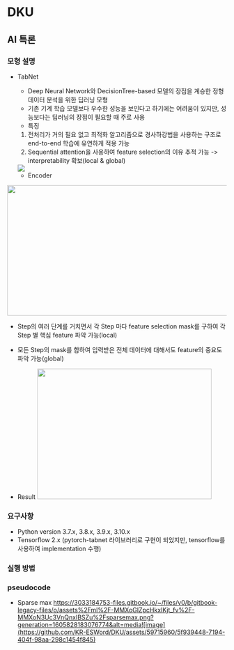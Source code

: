 # DKU
## AI 특론

### 모형 설명
- TabNet
  -  Deep Neural Network와 DecisionTree-based 모델의 장점을 계승한 정형 데이터 분석을 위한 딥러닝 모형
  -  기존 기계 학습 모델보다 우수한 성능을 보인다고 하기에는 어려움이 있지만, 성능보다는 딥러닝의 장점이 필요할 때 주로 사용
  -  특징
    1) 전처리가 거의 필요 없고 최적화 알고리즘으로 경사하강법을 사용하는 구조로 end-to-end 학습에 유연하게 적용 가능
    2) Sequential attention을 사용하여 feature selection의 이유 추적 가능 -> interpretability 확보(local & global)
  
  <img src=https://user-images.githubusercontent.com/59715960/234817143-c58d5125-1f07-49a5-af9d-1805c03a20ea.png />
  
  - Encoder  
<img src=https://user-images.githubusercontent.com/59715960/234817915-8102e9be-7526-4f6c-8a11-807eb9ec40c5.png width="600" height="300"/>
  
   - Step의 여러 단계를 거치면서 각 Step 마다 feature selection mask를 구하여 각 Step 별 핵심 feature 파악 가능(local)
   - 모든 Step의 mask를 합하여 입력받은 전체 데이터에 대해서도 feature의 중요도 파악 가능(global)
  
  - Result
    <img src=https://user-images.githubusercontent.com/59715960/235048302-64b58d87-aabb-4ac0-a349-17ff95f7c836.png width="400" height="300"/> 

### 요구사항
- Python version 3.7.x, 3.8.x, 3.9.x, 3.10.x
- Tensorflow 2.x
(pytorch-tabnet 라이브러리로 구현이 되었지만, tensorflow를 사용하여 implementation 수행)

### 실행 방법

### pseudocode
  - Sparse max
    https://3033184753-files.gitbook.io/~/files/v0/b/gitbook-legacy-files/o/assets%2Fml%2F-MMXoGIZpcHkxIKjt_fv%2F-MMXoN3Uc3VnQnxIBSZu%2Fsparsemax.png?generation=1605828183076774&alt=media![image](https://github.com/KR-ESWord/DKU/assets/59715960/5f939448-7194-404f-98aa-298c1454f845)
